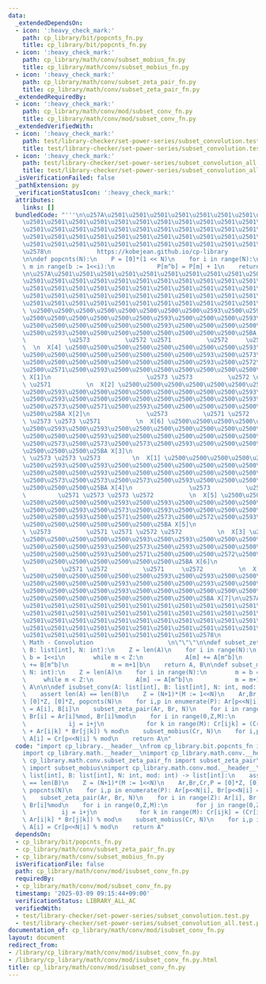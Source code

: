 ```yaml
---
data:
  _extendedDependsOn:
  - icon: ':heavy_check_mark:'
    path: cp_library/bit/popcnts_fn.py
    title: cp_library/bit/popcnts_fn.py
  - icon: ':heavy_check_mark:'
    path: cp_library/math/conv/subset_mobius_fn.py
    title: cp_library/math/conv/subset_mobius_fn.py
  - icon: ':heavy_check_mark:'
    path: cp_library/math/conv/subset_zeta_pair_fn.py
    title: cp_library/math/conv/subset_zeta_pair_fn.py
  _extendedRequiredBy:
  - icon: ':heavy_check_mark:'
    path: cp_library/math/conv/mod/subset_conv_fn.py
    title: cp_library/math/conv/mod/subset_conv_fn.py
  _extendedVerifiedWith:
  - icon: ':heavy_check_mark:'
    path: test/library-checker/set-power-series/subset_convolution.test.py
    title: test/library-checker/set-power-series/subset_convolution.test.py
  - icon: ':heavy_check_mark:'
    path: test/library-checker/set-power-series/subset_convolution_all.test.py
    title: test/library-checker/set-power-series/subset_convolution_all.test.py
  _isVerificationFailed: false
  _pathExtension: py
  _verificationStatusIcon: ':heavy_check_mark:'
  attributes:
    links: []
  bundledCode: "'''\n\u257A\u2501\u2501\u2501\u2501\u2501\u2501\u2501\u2501\u2501\u2501\
    \u2501\u2501\u2501\u2501\u2501\u2501\u2501\u2501\u2501\u2501\u2501\u2501\u2501\
    \u2501\u2501\u2501\u2501\u2501\u2501\u2501\u2501\u2501\u2501\u2501\u2501\u2501\
    \u2501\u2501\u2501\u2501\u2501\u2501\u2501\u2501\u2501\u2501\u2501\u2501\u2501\
    \u2501\u2501\u2501\u2501\u2501\u2501\u2501\u2501\u2501\u2501\u2501\u2501\u2501\
    \u2578\n             https://kobejean.github.io/cp-library               \n'''\n\
    \n\ndef popcnts(N):\n    P = [0]*(1 << N)\n    for i in range(N):\n        for\
    \ m in range(b := 1<<i):\n            P[m^b] = P[m] + 1\n    return P\n\n\"\"\"\
    \n\u257A\u2501\u2501\u2501\u2501\u2501\u2501\u2501\u2501\u2501\u2501\u2501\u2501\
    \u2501\u2501\u2501\u2501\u2501\u2501\u2501\u2501\u2501\u2501\u2501\u2501\u2501\
    \u2501\u2501\u2501\u2501\u2501\u2501\u2501\u2501\u2501\u2501\u2501\u2501\u2501\
    \u2501\u2501\u2501\u2501\u2501\u2501\u2501\u2501\u2501\u2501\u2501\u2501\u2501\
    \u2501\u2501\u2501\u2501\u2501\u2501\u2501\u2501\u2501\u2501\u2501\u2578\n  X[0]\
    \ \u2500\u2500\u2500\u2500\u2500\u2500\u2500\u2500\u2593\u2500\u2593\u2500\u2500\
    \u2500\u2500\u2500\u2500\u2500\u2500\u2593\u2500\u2500\u2500\u2593\u2500\u2500\
    \u2500\u2500\u2500\u2500\u2500\u2500\u2593\u2500\u2500\u2500\u2500\u2500\u2500\
    \u2500\u2593\u2500\u2500\u2500\u2500\u2500\u2500\u2500\u2500\u25BA X[0]\n    \
    \            \u2573          \u2572 \u2571          \u2572     \u2571        \
    \  \n  X[4] \u2500\u2500\u2500\u2500\u2500\u2500\u2500\u2500\u2593\u2500\u2593\
    \u2500\u2500\u2500\u2500\u2500\u2500\u2500\u2500\u2593\u2500\u2573\u2500\u2593\
    \u2500\u2500\u2500\u2500\u2500\u2500\u2500\u2500\u2593\u2500\u2572\u2500\u2500\
    \u2500\u2571\u2500\u2593\u2500\u2500\u2500\u2500\u2500\u2500\u2500\u2500\u25BA\
    \ X[1]\n                           \u2573 \u2573          \u2572 \u2572 \u2571\
    \ \u2571          \n  X[2] \u2500\u2500\u2500\u2500\u2500\u2500\u2500\u2500\u2593\
    \u2500\u2593\u2500\u2500\u2500\u2500\u2500\u2500\u2500\u2500\u2593\u2500\u2573\
    \u2500\u2593\u2500\u2500\u2500\u2500\u2500\u2500\u2500\u2500\u2593\u2500\u2572\
    \u2500\u2573\u2500\u2571\u2500\u2593\u2500\u2500\u2500\u2500\u2500\u2500\u2500\
    \u2500\u25BA X[2]\n                \u2573          \u2571 \u2572          \u2572\
    \ \u2573 \u2573 \u2571          \n  X[6] \u2500\u2500\u2500\u2500\u2500\u2500\u2500\
    \u2500\u2593\u2500\u2593\u2500\u2500\u2500\u2500\u2500\u2500\u2500\u2500\u2593\
    \u2500\u2500\u2500\u2593\u2500\u2500\u2500\u2500\u2500\u2500\u2500\u2500\u2593\
    \u2500\u2573\u2500\u2573\u2500\u2573\u2500\u2593\u2500\u2500\u2500\u2500\u2500\
    \u2500\u2500\u2500\u25BA X[3]\n                                        \u2573\
    \ \u2573 \u2573 \u2573         \n  X[1] \u2500\u2500\u2500\u2500\u2500\u2500\u2500\
    \u2500\u2593\u2500\u2593\u2500\u2500\u2500\u2500\u2500\u2500\u2500\u2500\u2593\
    \u2500\u2500\u2500\u2593\u2500\u2500\u2500\u2500\u2500\u2500\u2500\u2500\u2593\
    \u2500\u2573\u2500\u2573\u2500\u2573\u2500\u2593\u2500\u2500\u2500\u2500\u2500\
    \u2500\u2500\u2500\u25BA X[4]\n                \u2573          \u2572 \u2571 \
    \         \u2571 \u2573 \u2573 \u2572          \n  X[5] \u2500\u2500\u2500\u2500\
    \u2500\u2500\u2500\u2500\u2593\u2500\u2593\u2500\u2500\u2500\u2500\u2500\u2500\
    \u2500\u2500\u2593\u2500\u2573\u2500\u2593\u2500\u2500\u2500\u2500\u2500\u2500\
    \u2500\u2500\u2593\u2500\u2571\u2500\u2573\u2500\u2572\u2500\u2593\u2500\u2500\
    \u2500\u2500\u2500\u2500\u2500\u2500\u25BA X[5]\n                           \u2573\
    \ \u2573          \u2571 \u2571 \u2572 \u2572          \n  X[3] \u2500\u2500\u2500\
    \u2500\u2500\u2500\u2500\u2500\u2593\u2500\u2593\u2500\u2500\u2500\u2500\u2500\
    \u2500\u2500\u2500\u2593\u2500\u2573\u2500\u2593\u2500\u2500\u2500\u2500\u2500\
    \u2500\u2500\u2500\u2593\u2500\u2571\u2500\u2500\u2500\u2572\u2500\u2593\u2500\
    \u2500\u2500\u2500\u2500\u2500\u2500\u2500\u25BA X[6]\n                \u2573\
    \          \u2571 \u2572          \u2571     \u2572          \n  X[7] \u2500\u2500\
    \u2500\u2500\u2500\u2500\u2500\u2500\u2593\u2500\u2593\u2500\u2500\u2500\u2500\
    \u2500\u2500\u2500\u2500\u2593\u2500\u2500\u2500\u2593\u2500\u2500\u2500\u2500\
    \u2500\u2500\u2500\u2500\u2593\u2500\u2500\u2500\u2500\u2500\u2500\u2500\u2593\
    \u2500\u2500\u2500\u2500\u2500\u2500\u2500\u2500\u25BA X[7]\n\u257A\u2501\u2501\
    \u2501\u2501\u2501\u2501\u2501\u2501\u2501\u2501\u2501\u2501\u2501\u2501\u2501\
    \u2501\u2501\u2501\u2501\u2501\u2501\u2501\u2501\u2501\u2501\u2501\u2501\u2501\
    \u2501\u2501\u2501\u2501\u2501\u2501\u2501\u2501\u2501\u2501\u2501\u2501\u2501\
    \u2501\u2501\u2501\u2501\u2501\u2501\u2501\u2501\u2501\u2501\u2501\u2501\u2501\
    \u2501\u2501\u2501\u2501\u2501\u2501\u2501\u2501\u2578\n                     \
    \ Math - Convolution                     \n\"\"\"\n\ndef subset_zeta_pair(A: list[int],\
    \ B: list[int], N: int):\n    Z = len(A)\n    for i in range(N):\n        m =\
    \ b = 1<<i\n        while m < Z:\n            A[m] += A[m^b]\n            B[m]\
    \ += B[m^b]\n            m = m+1|b\n    return A, B\n\ndef subset_mobius(A: list[int],\
    \ N: int):\n    Z = len(A)\n    for i in range(N):\n        m = b = 1<<i\n   \
    \     while m < Z:\n            A[m] -= A[m^b]\n            m = m+1|b\n    return\
    \ A\n\n\ndef isubset_conv(A: list[int], B: list[int], N: int, mod: int) -> list[int]:\n\
    \    assert len(A) == len(B)\n    Z = (N+1)*(M := 1<<N)\n    Ar,Br,Cr,P = [0]*Z,\
    \ [0]*Z, [0]*Z, popcnts(N)\n    for i,p in enumerate(P): Ar[p<<N|i], Br[p<<N|i]\
    \ = A[i], B[i]\n    subset_zeta_pair(Ar, Br, N)\n    for i in range(Z): Ar[i],\
    \ Br[i] = Ar[i]%mod, Br[i]%mod\n    for i in range(0,Z,M):\n        for j in range(0,Z-i,M):\n\
    \            ij = i+j\n            for k in range(M): Cr[ijk] = (Cr[ijk:=ij|k]\
    \ + Ar[i|k] * Br[j|k]) % mod\n    subset_mobius(Cr, N)\n    for i,p in enumerate(P):\
    \ A[i] = Cr[p<<N|i] % mod\n    return A\n"
  code: "import cp_library.__header__\nfrom cp_library.bit.popcnts_fn import popcnts\n\
    import cp_library.math.__header__\nimport cp_library.math.conv.__header__\nfrom\
    \ cp_library.math.conv.subset_zeta_pair_fn import subset_zeta_pair\nfrom cp_library.math.conv.subset_mobius_fn\
    \ import subset_mobius\nimport cp_library.math.conv.mod.__header__\n\ndef isubset_conv(A:\
    \ list[int], B: list[int], N: int, mod: int) -> list[int]:\n    assert len(A)\
    \ == len(B)\n    Z = (N+1)*(M := 1<<N)\n    Ar,Br,Cr,P = [0]*Z, [0]*Z, [0]*Z,\
    \ popcnts(N)\n    for i,p in enumerate(P): Ar[p<<N|i], Br[p<<N|i] = A[i], B[i]\n\
    \    subset_zeta_pair(Ar, Br, N)\n    for i in range(Z): Ar[i], Br[i] = Ar[i]%mod,\
    \ Br[i]%mod\n    for i in range(0,Z,M):\n        for j in range(0,Z-i,M):\n  \
    \          ij = i+j\n            for k in range(M): Cr[ijk] = (Cr[ijk:=ij|k] +\
    \ Ar[i|k] * Br[j|k]) % mod\n    subset_mobius(Cr, N)\n    for i,p in enumerate(P):\
    \ A[i] = Cr[p<<N|i] % mod\n    return A"
  dependsOn:
  - cp_library/bit/popcnts_fn.py
  - cp_library/math/conv/subset_zeta_pair_fn.py
  - cp_library/math/conv/subset_mobius_fn.py
  isVerificationFile: false
  path: cp_library/math/conv/mod/isubset_conv_fn.py
  requiredBy:
  - cp_library/math/conv/mod/subset_conv_fn.py
  timestamp: '2025-03-09 09:15:44+09:00'
  verificationStatus: LIBRARY_ALL_AC
  verifiedWith:
  - test/library-checker/set-power-series/subset_convolution.test.py
  - test/library-checker/set-power-series/subset_convolution_all.test.py
documentation_of: cp_library/math/conv/mod/isubset_conv_fn.py
layout: document
redirect_from:
- /library/cp_library/math/conv/mod/isubset_conv_fn.py
- /library/cp_library/math/conv/mod/isubset_conv_fn.py.html
title: cp_library/math/conv/mod/isubset_conv_fn.py
---
```

